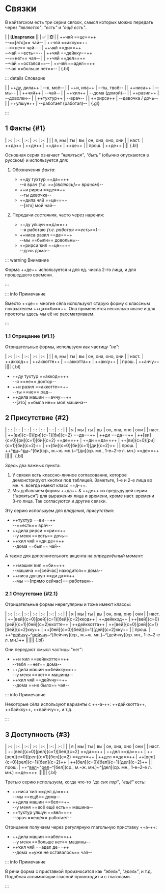 # Связки

В кайтагском есть три серии связок, смысл которых можно передать через *"является"*, *"есть"* и *"ещё есть"*.

|
| **Шпаргалка** ||
| ✅ | ❎ |
| ++чяй ==це==++ <br> --==[это]== чай-- | ++чяй ==акку==++ <br> --==не== чай-- |
| ++чяй ==ди==++ <br> --чай ==есть==-- | ++чяй ==дейкку==++ <br> --==нет== чая-- |
| ++чяй ==дел==++ <br> --чай ==остался==-- | ++чяй ==адел==++ <br> --чая ==больше нет==-- |
{.bl}

::: details Словарик

|
| ++ду, дила++ | --я, моё-- |
| ++и, ила++ | --ты, твоё-- |
| ++ниса++ | --мы-- |
| ++чяй++ | --чай-- |
| ++ҡил++ | --дома (домой)-- |
| ++разил++ | --доволен-- |
| ++тухтур++ | --врач-- |
| ++рирси++ | --девочка / дочь-- |
| ++улшун++ | --работает (работая)-- |
{.gl}

:::

## 1 Факты {#1}

| :-: | :-: | :-: | :-: | :-: |
| | я, мы | ты | вы | он, она, оно, они |
| наст. | ++да++ | ++де++ | ++да++ | ++це++ |
| прош. | ++де++ ||||
{.bl}

Основная серия означает *"являться"*, *"быть"* (обычно опускаются в русском) и используется для:

1. Обозначения *факта*:

   - ++ду тухтур ==да==++  
     --я врач *(т.е. ==[являюсь]== врачом)*--
   - ++и рирси ==де==++  
     --ты девочка--
   - ++дила чяй ==це==++  
     --[это] мой чай--

2. Передачи *состояния*, часто через наречия:

   - ++ду улшун ==да==++  
     --я работаю *(т.е. работая ==есть==)*--
   - ++ниса разил ==де==++  
     --мы ==были== довольны--
   - ++рирси ҡил ==це==++  
     --дочь дома--

::: warning Внимание

Форма ++де++ используется и для ед. числа 2-го лица, и для прошедшего времени.

:::

::: info Примечание

Вместо ++це++ многие сёла используют старую форму с классным показателем ++ца==би==++. Она применяется несколько иначе и для простоты здесь мы её не рассматриваем.

:::

### 1.1 Отрицание {#1.1}

Отрицательные формы, используем как частицу *"не"*:

| :-: | :-: | :-: | :-: | :-: |
| | я, мы | ты | вы | он, она, оно, они |
| наст. | ++аккод++ | ++аккотте++ | ++аккотта++ | ++акку++ |
| прош. | ++аччу++ ||||
{.bl}

- ++ду тухтур ==аккод==++  
  --я ==не== доктор--
- ++и разил ==аккотте==++  
  --ты ==не== рад--
- ++дила машин ==аччу==++  
  --[это] ==была не== моя машина--

## 2 Присутствие {#2}

<Context :options="['муж.', 'жен.', 'сред.']">

| :-: | :-: | :-: | :-: | :-: | :-: | :-: |
| | я | мы | ты | вы | он, она, оно | они |
| наст. | ++[ви]{c=0}[ри]{c=1}[би]{c=2} ==да==++ | ++ди ==да==++ | ++[ви]{c=0}[ри]{c=1}[би]{c=2} ==де==++ | ++ди ==да==++ | ++[ви]{c=0}[ри]{c=1}[би]{c=2}++ | ++[би]{c=0}[би]{c=1}[ди]{c=2}++ |
| прош. |  ++^[ви](м.)~^[ри](ж.)~^[би](ср., м.~ж. мн.)~^[ди](ср. мн., 1-е~2-е л. мн.) ==де==++ ||||||
{.bl}

</Context>

Здесь два важных пункта:

1. У связки есть классно-личное согласование, которое демонстрируют кнопки под таблицей. Заметьте, 1-е и 2-е лица во мн. ч. всегда имеют класс ++д-++.
2. Мы добавляем формы ++да++ & ++де++ из предыдущей серии *("являться")* для выражения лица и времени, кроме наст. времени 3-го лица. Так согласуются и другие связки.

Эту серию используем для *владения*, *присутствия*:

- ++тухтур ==ви==++  
  --==есть== врач--
- ++дила рирси ==ри==++  
  --у меня ==есть== дочь--
- ++ҡил чяй ==ди де==++  
  --дома ==был== чай--

А также для дополнительного акцента на *определённый момент*:

- ++машин ҡил ==би==++  
  --машина ==[сейчас] находится== дома--
- ++ниса дулшун ==ди да==++  
  --мы ==[прямо сейчас]== работаем--

### 2.1 Отсутствие {#2.1}

Отрицательные формы нерегулярны и тоже имеют классы:

<Context :options="['муж.', 'жен.', 'сред.']">

| :-: | :-: | :-: | :-: | :-: | :-: | :-: |
| | я | мы | ты | вы | он, она, оно | они |
| наст. | ++[вей]{c=0}[рей]{c=1}[бей]{c=2}ккод++ | ++дейккод++ | ++[вей]{c=0}[рей]{c=1}[бей]{c=2}ккотте++ | ++дейккотта++ | ++[вей]{c=0}[рей]{c=1}[бей]{c=2}кку++ | ++[бей]{c=0}[бей]{c=1}[дей]{c=2}кку++ |
| прош. |  ++^[вейччу](м.)~^[рейччу](ж.)~^[бейччу](ср., м.~ж. мн.)~^[дейччу](ср. мн., 1-е~2-е л. мн.)++ ||||||
{.bl}

</Context>

Они передают смысл частицы "нет":

- ++и ҡил ==вейккотте==++  
  --тебя ==нет== дома--
- ++дила машин ==бейкку==++  
  --у меня ==нет== машины--
- ++ҡил чяй ==дейччу==++  
  --дома ==не было== чая--

::: info Примечание

Некоторые сёла используют варианты с ++-а-++: ++дайккотта++, ++байкку++, ++вайччу++, и т.д.

:::

## 3 Доступность {#3}

<Context :options="['муж.', 'жен.', 'сред.']">

| :-: | :-: | :-: | :-: | :-: | :-: | :-: |
| | я | мы | ты | вы | он, она, оно | они |
| наст. | ++[вел]{c=0}[рел]{c=1}[бел]{c=2} ==да==++ | ++дел ==да==++ | ++[вел]{c=0}[рел]{c=1}[бел]{c=2} ==де==++  | ++дел ==да==++ | ++[вел]{c=0}[рел]{c=1}[бел]{c=2}++ | ++[бел]{c=0}[бел]{c=1}[дел]{c=2}++ |
| прош. |  ++^[вел](м.)~^[рел](ж.)~^[бел](ср., м.~ж. мн.)~^[дел](ср. мн., 1-е~2-е л. мн.) ==де==++ ||||||
{.bl}

</Context>

Третью серию используем, когда что-то *"до сих пор"*, *"ещё"* есть:

- ++ниса ҡил ==дел да==++  
  --мы ==ещё== дома--
- ++дила машин ==бел==++  
  --у меня ==всё ещё есть== машина--
- ++тухтур улшун ==вел==++  
  --врач ==ещё== работает--

Отрицание получаем через регулярную глагольную приставку ++а-++:

- ++дила машин ==абел==++  
  --у меня ==больше нет== машины--
- ++ҡил чяй ==адел де==++  
  --дома ==уже не оставалось== чая--

::: info Примечание

В речи форма с приставкой произносится как *"эбель"*, *"эрель"*, и т.д. Подобная ассимиляции гласной происходит и с глаголами.

:::
